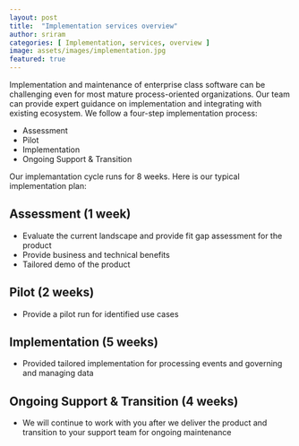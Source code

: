 ```yaml
---
layout: post
title:  "Implementation services overview"
author: sriram
categories: [ Implementation, services, overview ]
image: assets/images/implementation.jpg
featured: true
---
```


Implementation and maintenance of enterprise class software can be challenging even for most mature process-oriented organizations. Our team can provide expert guidance on implementation and integrating with existing ecosystem. We follow a four-step implementation process:

* Assessment
* Pilot
* Implementation
* Ongoing Support & Transition

Our implemantation cycle runs for 8 weeks. Here is our typical implementation plan:

## Assessment (1 week)
+ Evaluate the current landscape and provide fit gap assessment for the product
+ Provide business and technical benefits
+ Tailored demo of the product

## Pilot (2 weeks)
+ Provide a pilot run for identified use cases

## Implementation (5 weeks)
+ Provided tailored implementation for processing events and governing and managing data

## Ongoing Support & Transition (4 weeks)
+ We will continue to work with you after we deliver the product and transition to your support team for ongoing maintenance
